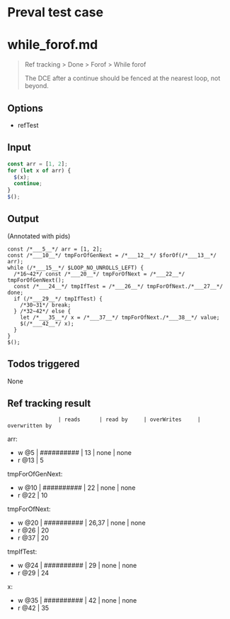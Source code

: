 # Preval test case

# while_forof.md

> Ref tracking > Done > Forof > While forof
>
> The DCE after a continue should be fenced at the nearest loop, not beyond.

## Options

- refTest

## Input

`````js filename=intro
const arr = [1, 2];
for (let x of arr) {
  $(x);
  continue;
}
$();
`````


## Output

(Annotated with pids)

`````filename=intro
const /*___5__*/ arr = [1, 2];
const /*___10__*/ tmpForOfGenNext = /*___12__*/ $forOf(/*___13__*/ arr);
while (/*___15__*/ $LOOP_NO_UNROLLS_LEFT) {
  /*16~42*/ const /*___20__*/ tmpForOfNext = /*___22__*/ tmpForOfGenNext();
  const /*___24__*/ tmpIfTest = /*___26__*/ tmpForOfNext./*___27__*/ done;
  if (/*___29__*/ tmpIfTest) {
    /*30~31*/ break;
  } /*32~42*/ else {
    let /*___35__*/ x = /*___37__*/ tmpForOfNext./*___38__*/ value;
    $(/*___42__*/ x);
  }
}
$();
`````


## Todos triggered


None


## Ref tracking result


                    | reads      | read by     | overWrites     | overwritten by
arr:
  - w @5       | ########## | 13          | none           | none
  - r @13      | 5

tmpForOfGenNext:
  - w @10           | ########## | 22          | none           | none
  - r @22           | 10

tmpForOfNext:
  - w @20           | ########## | 26,37       | none           | none
  - r @26           | 20
  - r @37           | 20

tmpIfTest:
  - w @24           | ########## | 29          | none           | none
  - r @29           | 24

x:
  - w @35           | ########## | 42          | none           | none
  - r @42           | 35
